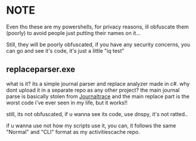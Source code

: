 # NOTE

Even tho these are my powershells, for privacy reasons, ill obfuscate them (poorly) to avoid people just putting their names on it...

Still, they will be poorly obfuscated, if you have any security concerns, you can go and see it's code, it's just a little "iq test"

## replaceparser.exe

what is it?
its a simple journal parser and replace analyzer made in c#.
why dont upload it in a separate repo as any other project?
the main journal parse is basically stolen from [Journaltrace](https://github.com/ponei/JournalTrace) and the main replace part is the worst code i've ever seen in my life, but it works!!

still, its not obfuscated, if u wanna see its code, use dnspy, it's not ratted..

if u wanna use not how my scripts use it, you can, it follows the same "Normal" and "CLI" format as my activitiescache repo.
